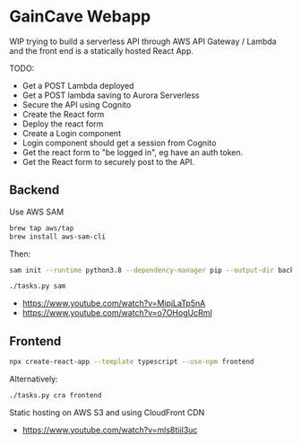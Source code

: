 # GainCave Webapp

WIP trying to build a serverless API through AWS API Gateway / Lambda and the front end is a statically hosted React App.

TODO:
 - Get a POST Lambda deployed
 - Get a POST lambda saving to Aurora Serverless
 - Secure the API using Cognito
 - Create the React form
 - Deploy the react form
 - Create a Login component
 - Login component should get a session from Cognito
 - Get the react form to "be logged in", eg have an auth token.
 - Get the React form to securely post to the API.

## Backend

Use AWS SAM

```bash
brew tap aws/tap
brew install aws-sam-cli
```

Then:

```bash
sam init --runtime python3.8 --dependency-manager pip --output-dir backend --name api
```

```bash
./tasks.py sam
```

 - https://www.youtube.com/watch?v=MipjLaTp5nA
 - https://www.youtube.com/watch?v=o7OHogUcRmI

## Frontend

```bash
npx create-react-app --template typescript --use-npm frontend
```

Alternatively:

```bash
./tasks.py cra frontend
```

Static hosting on AWS S3 and using CloudFront CDN

 - https://www.youtube.com/watch?v=mls8tiiI3uc

